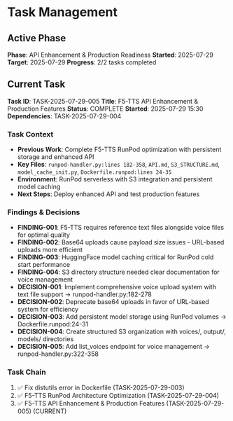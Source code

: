# Task Management

## Active Phase
**Phase**: API Enhancement & Production Readiness
**Started**: 2025-07-29
**Target**: 2025-07-29
**Progress**: 2/2 tasks completed

## Current Task
**Task ID**: TASK-2025-07-29-005
**Title**: F5-TTS API Enhancement & Production Features
**Status**: COMPLETE
**Started**: 2025-07-29 15:30
**Dependencies**: TASK-2025-07-29-004

### Task Context
- **Previous Work**: Complete F5-TTS RunPod optimization with persistent storage and enhanced API
- **Key Files**: `runpod-handler.py:lines 182-358`, `API.md`, `S3_STRUCTURE.md`, `model_cache_init.py`, `Dockerfile.runpod:lines 24-35`
- **Environment**: RunPod serverless with S3 integration and persistent model caching
- **Next Steps**: Deploy enhanced API and test production features

### Findings & Decisions
- **FINDING-001**: F5-TTS requires reference text files alongside voice files for optimal quality
- **FINDING-002**: Base64 uploads cause payload size issues - URL-based uploads more efficient
- **FINDING-003**: HuggingFace model caching critical for RunPod cold start performance
- **FINDING-004**: S3 directory structure needed clear documentation for voice management
- **DECISION-001**: Implement comprehensive voice upload system with text file support → runpod-handler.py:182-278
- **DECISION-002**: Deprecate base64 uploads in favor of URL-based system for efficiency
- **DECISION-003**: Add persistent model storage using RunPod volumes → Dockerfile.runpod:24-31
- **DECISION-004**: Create structured S3 organization with voices/, output/, models/ directories
- **DECISION-005**: Add list_voices endpoint for voice management → runpod-handler.py:322-358

### Task Chain
1. ✅ Fix distutils error in Dockerfile (TASK-2025-07-29-003)
2. ✅ F5-TTS RunPod Architecture Optimization (TASK-2025-07-29-004)
3. ✅ F5-TTS API Enhancement & Production Features (TASK-2025-07-29-005) (CURRENT)